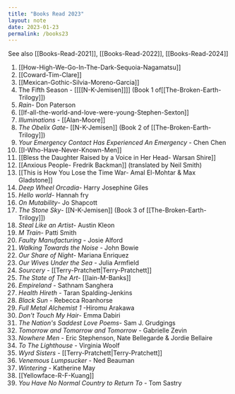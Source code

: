 ```yaml
---
title: "Books Read 2023"
layout: note
date: 2023-01-23
permalink: /books23
---
```


See also [[Books-Read-2021]], [[Books-Read-2022]], [[Books-Read-2024]]

1. [[How-High-We-Go-In-The-Dark-Sequoia-Nagamatsu]]
2. [[Coward-Tim-Clare]]
3. [[Mexican-Gothic-Silvia-Moreno-Garcia]]
4. The Fifth Season - [[[[N-K-Jemisen]]]] (Book 1 of[[The-Broken-Earth-Trilogy]]) 
5. *Rain*- Don Paterson
6. [[If-all-the-world-and-love-were-young-Stephen-Sexton]]
7. *Illuminations* - [[Alan-Moore]]
8. *The Obelix Gate*- [[N-K-Jemisen]] (Book 2 of [[The-Broken-Earth-Trilogy]])
9. *Your Emergency Contact Has Experienced An Emergency* - Chen Chen
10. [[I-Who-Have-Never-Known-Men]]
11. [[Bless the Daughter Raised by a Voice in Her Head- Warsan Shire]]
12. [[Anxious People- Fredrik Backman]] (translated by Neil Smith) 
13. [[This is How You Lose the Time War- Amal El-Mohtar & Max Gladstone]]
14. *Deep Wheel Orcadia*- Harry Josephine Giles
14. *Hello world*- Hannah fry
15. *On Mutability*- Jo Shapcott
16. *The Stone Sky*-  [[N-K-Jemisen]] (Book 3 of [[The-Broken-Earth-Trilogy]])
17. *Steal Like an Artist*- Austin Kleon
18. *M Train*- Patti Smith
19. *Faulty Manufacturing* - Josie Alford
20. *Walking Towards the Noise* - John Bowie 
21. *Our Share of Night*- Mariana Enriquez
22. *Our Wives Under the Sea* - Julia Armfield
23. *Sourcery* - [[Terry-Pratchett|Terry-Pratchett]]
24. *The State of The Art*- [[Iain-M-Banks]]
26. *Empireland* - Sathnam Sanghera
27. *Health Hireth* - Taran Spalding-Jenkins
28. *Black Sun* - Rebecca Roanhorse
29. *Full Metal Alchemist 1* -Hiromu Arakawa
30. *Don't Touch My Hair*- Emma Dabiri
31. *The Nation's Saddest Love Poems*- Sam J. Grudgings
32. *Tomorrow and Tomorrow and Tomorrow* - Gabrielle Zevin
33. *Nowhere Men* - Eric Stephenson, Nate Bellegarde & Jordie Bellaire
34. *To The Lighthouse* - Virginia Woolf
35. *Wyrd Sisters* - [[Terry-Pratchett|Terry-Pratchett]]
36. *Venemous Lumpsucker* - Ned Beauman
37. *Wintering* - Katherine May
38. [[Yellowface-R-F-Kuang]]
39. *You Have No Normal Country to Return To* - Tom Sastry